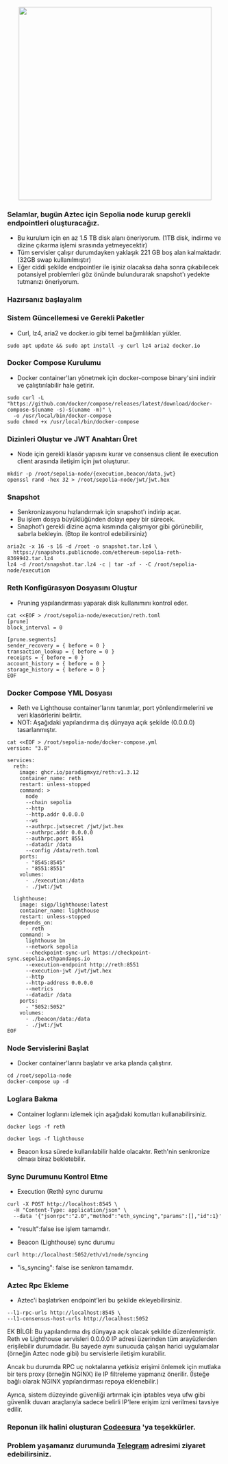 <p align="center">
  <img src="https://github.com/user-attachments/assets/5c76256c-4aad-457d-a43f-8de77238dd22" width="450"/>
</p>



### Selamlar, bugün Aztec için Sepolia node kurup gerekli endpointleri oluşturacağız.

* Bu kurulum için en az 1.5 TB disk alanı öneriyorum. (1TB disk, indirme ve dizine çıkarma işlemi sırasında yetmeyecektir) 
* Tüm servisler çalışır durumdayken yaklaşık 221 GB boş alan kalmaktadır. (32GB swap kullanılmıştır)
* Eğer ciddi şekilde endpointler ile işiniz olacaksa daha sonra çıkabilecek potansiyel problemleri göz önünde bulundurarak snapshot'ı yedekte tutmanızı öneriyorum.



### Hazırsanız başlayalım

### Sistem Güncellemesi ve Gerekli Paketler

* Curl, lz4, aria2 ve docker.io gibi temel bağımlılıkları yükler.

```
sudo apt update && sudo apt install -y curl lz4 aria2 docker.io
```

### Docker Compose Kurulumu

* Docker container'ları yönetmek için docker-compose binary'sini indirir ve çalıştırılabilir hale getirir.



```
sudo curl -L "https://github.com/docker/compose/releases/latest/download/docker-compose-$(uname -s)-$(uname -m)" \
  -o /usr/local/bin/docker-compose
sudo chmod +x /usr/local/bin/docker-compose
```


### Dizinleri Oluştur ve JWT Anahtarı Üret

* Node için gerekli klasör yapısını kurar ve consensus client ile execution client arasında iletişim için jwt oluşturur.

```
mkdir -p /root/sepolia-node/{execution,beacon/data,jwt}
openssl rand -hex 32 > /root/sepolia-node/jwt/jwt.hex
```

### Snapshot

* Senkronizasyonu hızlandırmak için snapshot'ı indirip açar.
* Bu işlem dosya büyüklüğünden dolayı epey bir sürecek.
* Snaphot'ı gerekli dizine açma kısmında çalışmıyor gibi görünebilir, sabırla bekleyin. (Btop ile kontrol edebilirsiniz)


```
aria2c -x 16 -s 16 -d /root -o snapshot.tar.lz4 \
  https://snapshots.publicnode.com/ethereum-sepolia-reth-8369942.tar.lz4
lz4 -d /root/snapshot.tar.lz4 -c | tar -xf - -C /root/sepolia-node/execution
```

### Reth Konfigürasyon Dosyasını Oluştur

* Pruning yapılandırması yaparak disk kullanımını kontrol eder.

```
cat <<EOF > /root/sepolia-node/execution/reth.toml
[prune]
block_interval = 0

[prune.segments]
sender_recovery = { before = 0 }
transaction_lookup = { before = 0 }
receipts = { before = 0 }
account_history = { before = 0 }
storage_history = { before = 0 }
EOF
```

### Docker Compose YML Dosyası

* Reth ve Lighthouse container'larını tanımlar, port yönlendirmelerini ve veri klasörlerini belirtir.
* NOT: Aşağıdaki yapılandırma dış dünyaya açık şekilde (0.0.0.0) tasarlanmıştır.

```
cat <<EOF > /root/sepolia-node/docker-compose.yml
version: "3.8"

services:
  reth:
    image: ghcr.io/paradigmxyz/reth:v1.3.12
    container_name: reth
    restart: unless-stopped
    command: >
      node
      --chain sepolia
      --http
      --http.addr 0.0.0.0
      --ws
      --authrpc.jwtsecret /jwt/jwt.hex
      --authrpc.addr 0.0.0.0
      --authrpc.port 8551
      --datadir /data
      --config /data/reth.toml
    ports:
      - "8545:8545"
      - "8551:8551"
    volumes:
      - ./execution:/data
      - ./jwt:/jwt

  lighthouse:
    image: sigp/lighthouse:latest
    container_name: lighthouse
    restart: unless-stopped
    depends_on:
      - reth
    command: >
      lighthouse bn
      --network sepolia
      --checkpoint-sync-url https://checkpoint-sync.sepolia.ethpandaops.io
      --execution-endpoint http://reth:8551
      --execution-jwt /jwt/jwt.hex
      --http
      --http-address 0.0.0.0
      --metrics
      --datadir /data
    ports:
      - "5052:5052"
    volumes:
      - ./beacon/data:/data
      - ./jwt:/jwt
EOF
```

### Node Servislerini Başlat

* Docker container'larını başlatır ve arka planda çalıştırır.

```
cd /root/sepolia-node
docker-compose up -d
```

### Loglara Bakma

* Container loglarını izlemek için aşağıdaki komutları kullanabilirsiniz.

```
docker logs -f reth
```
```
docker logs -f lighthouse
```

* Beacon kısa sürede kullanılabilir halde olacaktır. Reth'nin senkronize olması biraz bekletebilir.

### Sync Durumunu Kontrol Etme

* Execution (Reth) sync durumu

```
curl -X POST http://localhost:8545 \
  -H "Content-Type: application/json" \
  --data '{"jsonrpc":"2.0","method":"eth_syncing","params":[],"id":1}'
```
* "result":false ise işlem tamamdır.

* Beacon (Lighthouse) sync durumu

```
curl http://localhost:5052/eth/v1/node/syncing
```
* "is_syncing": false ise senkron tamamdır.


### Aztec Rpc Ekleme

* Aztec'i başlatırken endpoint’leri bu şekilde ekleyebilirsiniz.

```
--l1-rpc-urls http://localhost:8545 \
--l1-consensus-host-urls http://localhost:5052
```



EK BİLGİ: Bu yapılandırma dış dünyaya açık olacak şekilde düzenlenmiştir. Reth ve Lighthouse servisleri 0.0.0.0 IP adresi üzerinden tüm arayüzlerden erişilebilir durumdadır. Bu sayede aynı sunucuda çalışan harici uygulamalar (örneğin Aztec node gibi) bu servislerle iletişim kurabilir.

Ancak bu durumda RPC uç noktalarına yetkisiz erişimi önlemek için mutlaka bir ters proxy (örneğin NGINX) ile IP filtreleme yapmanız önerilir. (İsteğe bağlı olarak NGINX yapılandırması repoya eklenebilir.)

Ayrıca, sistem düzeyinde güvenliği artırmak için iptables veya ufw gibi güvenlik duvarı araçlarıyla sadece belirli IP'lere erişim izni verilmesi tavsiye edilir.

### Reponun ilk halini oluşturan [Codeesura](https://github.com/codeesura/) 'ya teşekkürler.

### Problem yaşamanız durumunda [Telegram](https://t.me/tigernode) adresimi ziyaret edebilirsiniz.
